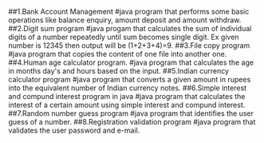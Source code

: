 ##1.Bank Account Management 
#java program that performs some basic operations like balance enquiry, amount deposit and amount withdraw.
##2.Digit sum program 
#java progam that calculates the sum of individual digits of a number repeatedly until sum becomes single digit. Ex given number is 12345 then output will be (1+2+3+4)=9.
##3.File copy program 
#java program that copies the content of one file into another one.
##4.Human age calculator program.
#java program that calculates the age in months day's and hours based on the input.
##5.Indian currency calculator program 
#java program that converts a given amount in rupees into the equivalent number of Indian currency notes.
##6.Simple interest and compund interest program in java 
#java program that calculates the interest of a certain amount using simple interest and compund interest.
##7.Random number guess program 
#java program that identifies the user guess of a number.
##8.Registration validation program 
#java program that validates the user password and e-mail.
